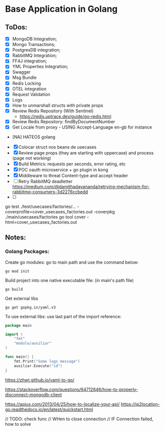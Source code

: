 # Base Application in Golang

## ToDos:

- [X] MongoDB Integration;
- [X] Mongo Transactions;
- [X] PostgresDB integration;
- [X] RabbitMQ Integration;
- [X] FF4J integration;
- [X] YML Properties Integration;
- [X] Swagger
- [X] Msg Bundle
- [X] Redis Locking
- [X] OTEL integration
- [X] Request Validation
- [X] Logs
- [X] How to unmarshall structs with private props
- [X] Review Redis Repository (With Sentinel)
    - https://redis.uptrace.dev/guide/go-redis.html
- [X] Review Redis Repository: findByDocumentNumber
- [X] Get Locale from proxy - USING Accept-Language en-gb for instance
- [NA] HATEOS golang
- [X] Colocar struct nos beans de usecases
- [X] Review page props (they are starting with uppercase) and process (page not working)
- [X] Build Metrics: requests per seconds, error rating, etc
- [X] POC oauth microservice + go plugin in kong
- [X] Middleware to threat Content-type and accept header
- [ ] Retry RabbitMQ deadletter https://medium.com/@damithadayananda/retrying-mechanism-for-rabbitmq-consumers-3d2276ccbedd
- [ ]


go test ./test/usecases/factories/... -coverprofile=cover_usecases_factories.out -coverpkg ./main/usecases/factories
go tool cover -html=cover_usecases_factories.out


## Notes:

### Golang Packages:

Create go modules: go to main path and use the command below:

```
go mod init
```

Build project into one native executable file: (in main's path file)

```
go build
```

Get external libs

```
go get gopkg.in/yaml.v3
```

To use external libs: use last part of the import reference:

```go
package main

import (
	"fmt"
	"modulo/auxiliar"
)

func main() {
	fmt.Print("Some logs message")
	auxiliar.Execute("id")
}
```

https://zhwt.github.io/yaml-to-go/

https://stackoverflow.com/questions/64712646/how-to-properly-disconnect-mongodb-client

https://apiux.com/2013/04/25/how-to-localize-your-api/
https://ip2location-go.readthedocs.io/en/latest/quickstart.html

// TODO: check func
// WHen to close connection
// IF Connection failed, how to solve